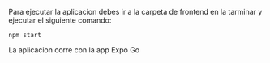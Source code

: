 Para ejecutar la aplicacion debes ir a la carpeta de frontend en la tarminar y ejecutar el siguiente comando:

```
npm start
```

La aplicacion corre con la app Expo Go